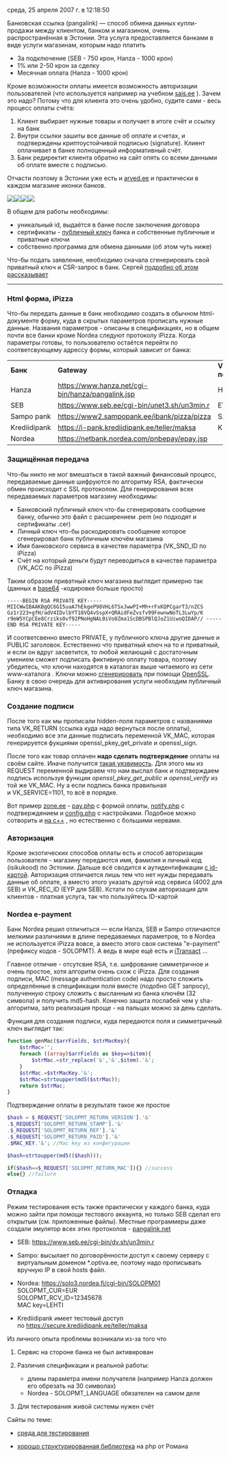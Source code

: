 среда, 25 апреля 2007 г. в 12:18:50

Банковская ссылка (pangalink) — способ обмена данных купли-продажи между клиентом, банком и магазином, очень распространённая в Эстонии. Эта услуга предоставляется банками в виде услуги магазинам, которым надо платить

- За подключение (SEB - 750 крон, Hanza - 1000 крон)
- 1% или 2-50 крон за сделку
- Месячная оплата (Hanza - 1000 крон)

Кроме возможности оплаты имеется возможность авторизации пользователей (что используется например на учебном [sais.ee](http://sais.ee/) ). Зачем это надо? Потому что для клиента это очень удобно, судите сами - весь процесс оплаты счёта:

1. Клиент выбирает нужные товары и получает в итоге счёт и ссылку на банк
2. Внутри ссылки зашиты все данные об оплате и счетах, и подтверждены криптоустойчивой подписью (signature). Клиент оплачивает в банке полноценный информативный счёт.
3. Банк редиректит клиента обратно на сайт опять со всеми данными об оплате вместе с подписью.

Отчасти поэтому в Эстонии уже есть и [arved.ee](https://www.arved.ee/) и практически в каждом магазине иконки банков.

[![](https://www.arved.ee/public/gfx/banklink_seb.gif)](http://seb.ee/index/010227020201)[![](https://www.arved.ee/public/gfx/banklink_sampo.gif)](http://www.sampopank.ee/et/14730.html)[![](https://www.arved.ee/public/gfx/banklink_krediidi.gif)](http://www.krediidipank.ee/ari/arveldus/pangalink/index.html)[![](https://www.arved.ee/public/gfx/banklink_nordea.gif)](http://www.nordea.ee/Teenused+ettev%C3%B5ttele/E-lahendused/E-makse/787812.html)


В общем для работы необходимы:

- уникальный id, выдаётся в банке после заключения договора
- сертификаты - [публичный ключ](http://en.wikipedia.org/wiki/Public_key) банка и собственные публичные и приватные ключи
- собственно программа для обмена данными (об этом чуть ниже)

Что-бы подать заявление, необходимо сначала сгенерировать свой приватный ключ и CSR-запрос в банк. Сергей [подробно об этом рассказывает](http://setor.net/pangalink.html)

---

### Html форма, iPizza  

Что-бы передать данные в банк необходимо создать в обычном html-документе форму, куда в скрытых параметров прописать нужные данные. Названия параметров - описаны в спецификациях, но в общем почти все банки кроме Nordea следуют протоколу iPizza. Когда параметры готовы, то пользователю остаётся перейти по соответсвующему адрессу формы, который зависит от банка:

|   |   |   |
|---|---|---|
|**Банк**|**Gateway**|**VK_REC_ID получателя**|
|Hanza|https://www.hanza.net/cgi-bin/hanza/pangalink.jsp|HP|
|SEB|https://www.seb.ee/cgi-bin/unet3.sh/un3min.r|EYP|
|Sampo pank|https://www2.sampopank.ee/ibank/pizza/pizza|SAMPOPANK|
|Krediidipank|https://i-pank.krediidipank.ee/teller/maksa|KREP|
|Nordea|https://netbank.nordea.com/pnbepay/epay.jsp||

### Защищённая передача  

Что-бы никто не мог вмешаться в такой важный финансовый процесс, передаваемые данные шифруются по алгоритму RSA, фактически обмен происходит с SSL протоколом. Для генерирования всех передаваемых параметров магазину необходимы:

- Банковский публичный ключ что-бы сгенерировать сообщение банку, обычно это файл с расширением .pem (но подходят и сертификаты .cer)
- Личный ключ что-бы раcкодировать сообщение которое сгенерировал банк публичным ключём магазина
- Имя банковского сервиса в качестве параметра (VK_SND_ID по iPizza)
- Счёт на который деньги будут переводиться в качестве параметра (VK_ACC по iPizza)

Таким образом приватный ключ магазина выглядит примерно так (данных в [base64](http://www.php.net/manual/en/function.base64-encode.php) -кодировке больше просто)

`-----BEGIN RSA PRIVATE KEY----- MIICWwIBAAKBgQC6GI5uaA7hEkgeP98VHL6TSxJwwPI+Mh+rFxKQPCgarT3/nZCS Gz1r223+gfH/adV4IDvlbYT18VQ4vSspX+QRAidFeZvsfv99FewnwNoTL3LwYp/K r9eW5YCpCEe8Crziks0vf92PNoHgNAL0iVo0Zma1ScDBSPBlQJoZ1UiwoQIDAP// -----END RSA PRIVATE KEY-----`

И соответсвенно вместо PRIVATE, у публичного ключа другие данные и PUBLIC заголовок. Естественно что приватный ключ на то и приватный, и если он вдруг засветится, то любой желающий с достаточным умением сможет подписать фиктивную оплату товара, поэтому убедитесь, что ключи находятся в каталогах выше читаемого из сети www-каталога . Ключи можно [сгенерировать](http://www.kaubandus.fantaasia.com/votmed.html) при помощи [OpenSSL](http://www.slproweb.com/products/Win32OpenSSL.html). Банку в свою очередь для активирования услуги необходим публичный ключ магазина.

### Создание подписи

После того как мы прописали hidden-поля параметров с названиями типа VK_RETURN (ссылка куда надо вернуться после оплаты), необходимо все эти данные подписать переменной VK_MAC, которая генерируется фукциями openssl_pkey_get_private и openssl_sign. 

После того как товар оплачен **надо сделать подтверждение** оплаты на своём сайте. Иначе получится [такая уязвимость](http://math.ut.ee/~arnis/bankauth/thesis.pdf). Для этого мы из REQUEST переменной выдираем что нам выслал банк и подтверждаем подпись используя функции _openssl_pkey_get_public_ и _openssl_verify_ из той же VK_MAC. Ну а если подпись банка правильная и VK_SERVICE=1101, то всё в порядке.

Вот пример [zone.ee](http://blog.zone.ee/2006/12/12/pangalink/) - [pay.php](https://data.zone.ee/phpsn/banklink/pay.php) с формой оплаты, [notify.php](https://data.zone.ee/phpsn/banklink/notify.php) с подтверждением и [config.php](https://data.zone.ee/phpsn/banklink/config.php) с настройками. Подобное можно сотворить и [на c++](http://www.php.ee/foorum/index.php?post=11187&j=2) , но естественно с большими нервами.

### Авторизация

Кроме экзотических способов оплаты есть и способ авторизации пользователя - магазину передаются имя, фамилия и личный код (isikukood) по Эстонии. Дальше всё сводится к аутидентификации [с id-картой](https://kurapov.ee/technology/web/id_kaart_login). Авторизация отличается лишь тем что нет нужды передавать данные об оплате, а вместо этого указать другой код сервиса (4002 для SEB) и VK_REC_ID (EYP для SEB). Кстати по слухам авторизация для клиентов - платная услуга, так что пользуйтесь ID-картой

### Nordea e-payment

Банк Nordea решил отличиться — если Hanza, SEB и Sampo отличаются мелкими различиями в длине передаваемых параметров, то в Nordea не используется iPizza вовсе, а вместо этого своя система "e-payment" (префиксу кодов - SOLOPMT). А ведь в мире ещё есть и [iTransact](http://www.itransact.com/) …

Главное отличие - отсутсвие RSA, т.е. шифрование симметричное и очень простое, хотя алгоритм очень схож с iPizza. Для создания подписи, MAC (message authentication code) надо просто сложить определённые в спецификации поля вместе (подобно GET запросу), полученную строку сложить с высланным из банка ключём (32 символа) и получить md5-hash. Конечно защита послабей чем у sha-алгоритма, зато реализация проще - на пальцах можно за день сделать.

Функция для создания подписи, куда передаются поля и симметричный ключ выглядит так:

```php
function genMac($arrFields, $strMacKey){
    $strMac='';
    foreach ((array)$arrFields as $key=>$item){
        $strMac.=str_replace('&','&',$item).'&';
    }
    $strMac.=$strMacKey.'&';
    $strMac=strtoupper(md5($strMac));
    return $strMac;
}  
```

Подтверждение оплаты в результате такое же простое

```php
$hash = $_REQUEST['SOLOPMT_RETURN_VERSION'].'&'
.$_REQUEST['SOLOPMT_RETURN_STAMP'].'&'
.$_REQUEST['SOLOPMT_RETURN_REF'].'&'
.$_REQUEST['SOLOPMT_RETURN_PAID'].'&'
.$MAC_KEY.'&'; //Mac key из конфигурации

$hash=strtoupper(md5(($hash)));

if($hash==$_REQUEST['SOLOPMT_RETURN_MAC']){} //success
else{} //failure
```

### Отладка

Режим тестирования есть также практически у каждого банка, куда можно зайти при помощи тестового аккаунта, но только SEB сделал его открытым (см. приложенные файлы). Местные программеры даже создали эмулятор всех этих протоколов - [pangalink.net](https://www.pangalink.net/en/)

- SEB: https://www.seb.ee/cgi-bin/dv.sh/un3min.r
- Sampo: высылает по договорённости доступ к своему серверу с виртуальным доменом *.optiva.ee, поэтому надо прописывать вручную IP в свой hosts файл.
- Nordea: https://solo3.nordea.fi/cgi-bin/SOLOPM01  
    SOLOPMT_CUR=EUR  
    SOLOPMT_RCV_ID=12345678  
    MAC key=LEHTI  
    
- Krediidipank имеет тестовый доступ по https://secure.krediidipank.ee/teller/maksa

Из личного опыта проблемы возникали из-за того что

1. Сервис на стороне банка не был активирован
2. Различия спецификации и реальной работы:
    
    - длины параметра имени получателя (например Hanza должен его обрезать на 30 символах)
    - Nordea - SOLOPMT_LANGUAGE обязателен на самом деле
    
3. Для тестирования живой системы нужен счёт

Сайты по теме:

- [среда для тестирования](https://www.pangalink.net/)   
    
- [хорошо структурированная библиотека](http://banklink.inoryy.com/#examples) на php от Романа